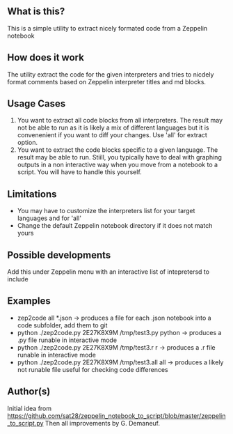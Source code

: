 ## What is this?
This is a simple utility to extract nicely formated code from a Zeppelin notebook

## How does it work
The utility extract the code for the given interpreters and tries to nicdely format comments based on Zeppelin
interpreter titles and md blocks.

## Usage Cases
1) You want to extract all code blocks from all interpreters. The result may not be able to run as it is likely a mix of different languages
   but it is convenenient if you want to diff your changes. Use 'all' for extract option.
2) You want to extract the code blocks specific to a given language. The result may be able to run. Stiill, you typically have to deal with 
   graphing outputs in a non interactive way when you move from a notebook to a script. You will have to handle this yourself. 

## Limitations
* You may have to customize the interpreters list for your target languages and for 'all'
* Change the default Zeppelin notebook directory if it does not match yours

## Possible developments
Add this under Zeppelin menu with an interactive list of intepretersd to include

## Examples
* zep2code all  *.json                                 -> produces a file for each .json notebook into a code subfolder, add them to git
* python ./zep2code.py 2E27K8X9M /tmp/test3.py  python -> produces a .py file runable in interactive mode
* python ./zep2code.py 2E27K8X9M /tmp/test3.r   r      -> produces a .r  file runable in interactive mode
* python ./zep2code.py 2E27K8X9M /tmp/test3.all all    -> produces a likely not runable file useful for checking code differences

## Author(s)
Initial idea from https://github.com/sat28/zeppelin_notebook_to_script/blob/master/zeppelin_to_script.py
Then all improvements by G. Demaneuf.

